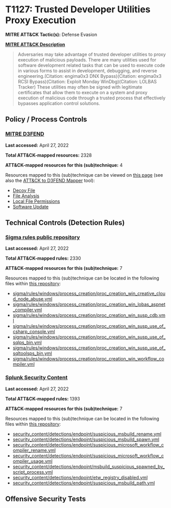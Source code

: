 # T1127: Trusted Developer Utilities Proxy Execution
**MITRE ATT&CK Tactic(s):** Defense Evasion

**[MITRE ATT&CK Description](https://attack.mitre.org/techniques/T1127)**
<blockquote>Adversaries may take advantage of trusted developer utilities to proxy execution of malicious payloads. There are many utilities used for software development related tasks that can be used to execute code in various forms to assist in development, debugging, and reverse engineering.(Citation: engima0x3 DNX Bypass)(Citation: engima0x3 RCSI Bypass)(Citation: Exploit Monday WinDbg)(Citation: LOLBAS Tracker) These utilities may often be signed with legitimate certificates that allow them to execute on a system and proxy execution of malicious code through a trusted process that effectively bypasses application control solutions.</blockquote>

## Policy / Process Controls
### [MITRE D3FEND](https://d3fend.mitre.org/)
**Last accessed:** April 27, 2022

**Total ATT&CK-mapped resources:** 2328

**ATT&CK-mapped resources for this (sub)technique:** 4

Resources mapped to this (sub)technique can be viewed on [this page](https://d3fend.mitre.org/) (see also the [ATT&CK to D3FEND Mapper](https://d3fend.mitre.org/tools/attack-mapper) tool):

* [Decoy File](https://d3fend.mitre.org/techniques/d3f:DecoyFile)
* [File Analysis](https://d3fend.mitre.org/techniques/d3f:FileAnalysis)
* [Local File Permissions](https://d3fend.mitre.org/techniques/d3f:LocalFilePermissions)
* [Software Update](https://d3fend.mitre.org/techniques/d3f:SoftwareUpdate)

## Technical Controls (Detection Rules)
### [Sigma rules public repository](https://github.com/SigmaHQ/sigma)
**Last accessed:** April 27, 2022

**Total ATT&CK-mapped rules:** 2330

**ATT&CK-mapped resources for this (sub)technique:** 7

Resources mapped to this (sub)technique can be located in the following files within [this repository](https://github.com/SigmaHQ/sigma/tree/master/rules):

* [sigma/rules/windows/process_creation/proc_creation_win_creative_cloud_node_abuse.yml](https://github.com/SigmaHQ/sigma/blob/master/rules/windows/process_creation/proc_creation_win_creative_cloud_node_abuse.yml)
* [sigma/rules/windows/process_creation/proc_creation_win_lobas_aspnet_compiler.yml](https://github.com/SigmaHQ/sigma/blob/master/rules/windows/process_creation/proc_creation_win_lobas_aspnet_compiler.yml)
* [sigma/rules/windows/process_creation/proc_creation_win_susp_cdb.yml](https://github.com/SigmaHQ/sigma/blob/master/rules/windows/process_creation/proc_creation_win_susp_cdb.yml)
* [sigma/rules/windows/process_creation/proc_creation_win_susp_use_of_csharp_console.yml](https://github.com/SigmaHQ/sigma/blob/master/rules/windows/process_creation/proc_creation_win_susp_use_of_csharp_console.yml)
* [sigma/rules/windows/process_creation/proc_creation_win_susp_use_of_sqlps_bin.yml](https://github.com/SigmaHQ/sigma/blob/master/rules/windows/process_creation/proc_creation_win_susp_use_of_sqlps_bin.yml)
* [sigma/rules/windows/process_creation/proc_creation_win_susp_use_of_sqltoolsps_bin.yml](https://github.com/SigmaHQ/sigma/blob/master/rules/windows/process_creation/proc_creation_win_susp_use_of_sqltoolsps_bin.yml)
* [sigma/rules/windows/process_creation/proc_creation_win_workflow_compiler.yml](https://github.com/SigmaHQ/sigma/blob/master/rules/windows/process_creation/proc_creation_win_workflow_compiler.yml)

### [Splunk Security Content](https://github.com/splunk/security_content)
**Last accessed:** April 27, 2022

**Total ATT&CK-mapped rules:** 1393

**ATT&CK-mapped resources for this (sub)technique:** 7

Resources mapped to this (sub)technique can be located in the following files within [this repository](https://github.com/splunk/security_content/tree/develop/detections):

* [security_content/detections/endpoint/suspicious_msbuild_rename.yml](https://github.com/splunk/security_content/blob/develop/detections/endpoint/suspicious_msbuild_rename.yml)
* [security_content/detections/endpoint/suspicious_msbuild_spawn.yml](https://github.com/splunk/security_content/blob/develop/detections/endpoint/suspicious_msbuild_spawn.yml)
* [security_content/detections/endpoint/suspicious_microsoft_workflow_compiler_rename.yml](https://github.com/splunk/security_content/blob/develop/detections/endpoint/suspicious_microsoft_workflow_compiler_rename.yml)
* [security_content/detections/endpoint/suspicious_microsoft_workflow_compiler_usage.yml](https://github.com/splunk/security_content/blob/develop/detections/endpoint/suspicious_microsoft_workflow_compiler_usage.yml)
* [security_content/detections/endpoint/msbuild_suspicious_spawned_by_script_process.yml](https://github.com/splunk/security_content/blob/develop/detections/endpoint/msbuild_suspicious_spawned_by_script_process.yml)
* [security_content/detections/endpoint/etw_registry_disabled.yml](https://github.com/splunk/security_content/blob/develop/detections/endpoint/etw_registry_disabled.yml)
* [security_content/detections/endpoint/suspicious_msbuild_path.yml](https://github.com/splunk/security_content/blob/develop/detections/endpoint/suspicious_msbuild_path.yml)


## Offensive Security Tests
